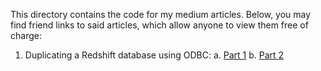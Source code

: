 This directory contains the code for my medium articles. Below, you may find friend links to said articles, which allow anyone to view them free of charge:

1. Duplicating a Redshift database using ODBC:
    a. [Part 1](https://medium.com/@askerovk/duplicating-a-redshift-database-using-odbc-part-1-579124405f01?source=friends_link&sk=eefb339f4257fd9690e855c10b151e3a)
    b. [Part 2](https://medium.com/@askerovk/duplicating-a-redshift-database-using-odbc-part-2-ed023d5395d6?source=friends_link&sk=d79314fc300e517060eb77515ab8583b)